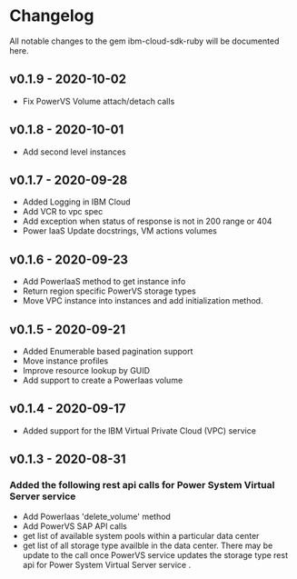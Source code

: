 # Changelog
All notable changes to the gem ibm-cloud-sdk-ruby will be documented here.

## v0.1.9 - 2020-10-02
- Fix PowerVS Volume attach/detach calls

## v0.1.8 - 2020-10-01
- Add second level instances

## v0.1.7 - 2020-09-28
- Added Logging in IBM Cloud
- Add VCR to vpc spec
- Add exception when status of response is not in 200 range or 404
- Power IaaS Update docstrings, VM actions volumes

## v0.1.6 - 2020-09-23
- Add PowerIaaS method to get instance info
- Return region specific PowerVS storage types
- Move VPC instance into instances and add initialization method.

## v0.1.5 - 2020-09-21
- Added Enumerable based pagination support
- Move instance profiles
- Improve resource lookup by GUID
- Add support to create a PowerIaas volume

## v0.1.4 - 2020-09-17
- Added support for the IBM Virtual Private Cloud (VPC) service

## v0.1.3 - 2020-08-31
### Added the following rest api calls for Power System Virtual Server service 
- Add PowerIaas 'delete_volume' method
- Add PowerVS SAP API calls
- get list of available system pools within a particular data center
- get list of all storage type availble in the data center. There may be 
  update to the call once PowerVS service updates the storage type rest api 
  for Power System Virtual Server service . 

